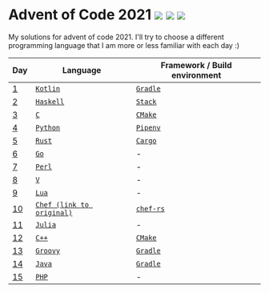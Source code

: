 # Advent of Code 2021 ![](https://img.shields.io/badge/day%20📅-17-blue) ![](https://img.shields.io/badge/days%20completed-16-green) ![](https://img.shields.io/badge/stars%20⭐-32-yellow)

My solutions for advent of code 2021.
I'll try to choose a different programming language that I am more or less familiar with each day :)

| Day             | Language                                                                    | Framework / Build environment                                              |
|-----------------|-----------------------------------------------------------------------------|----------------------------------------------------------------------------|
| [1](01-kotlin)  | [`Kotlin`](https://en.wikipedia.org/wiki/Kotlin_(programming_language))     | [`Gradle`](https://en.wikipedia.org/wiki/Gradle)                           |
| [2](02-haskell) | [`Haskell`](https://en.wikipedia.org/wiki/Haskell_(programming_language))   | [`Stack`](https://en.wikipedia.org/wiki/Stack_(Haskell))                   |
| [3](03-c)       | [`C`](https://en.wikipedia.org/wiki/C_(programming_language))               | [`CMake`](https://en.wikipedia.org/wiki/CMake)                             |
| [4](04-python)  | [`Python`](https://en.wikipedia.org/wiki/Python_(programming_language))     | [`Pipenv`](https://pipenv.pypa.io/)                                        |
| [5](05-rust)    | [`Rust`](https://en.wikipedia.org/wiki/Rust_(programming_language))         | [`Cargo`](https://en.wikipedia.org/wiki/Rust_(programming_language)#Cargo) |
| [6](06-go)      | [`Go`](https://en.wikipedia.org/wiki/Go_(programming_language))             | -                                                                          |
| [7](07-perl)    | [`Perl`](https://en.wikipedia.org/wiki/Perl)                                | -                                                                          |
| [8](08-v)       | [`V`](https://github.com/vlang/v)                                           | -                                                                          |
| [9](09-lua)     | [`Lua`](https://en.wikipedia.org/wiki/Lua_(programming_language))           | -                                                                          |
| [10](10-chef)   | [`Chef (link to original)`](https://www.dangermouse.net/esoteric/chef.html) | [`chef-rs`](https://github.com/Siphalor/chef-rs)                           |
| [11](11-julia)  | [`Julia`](https://en.wikipedia.org/wiki/Julia_(programming_language))       | -                                                                          |
| [12](12-c++)    | [`C++`](https://en.wikipedia.org/wiki/C%2B%2B)                              | [`CMake`](https://en.wikipedia.org/wiki/CMake)                             |
| [13](13-groovy) | [`Groovy`](https://en.wikipedia.org/wiki/Apache_Groovy)                     | [`Gradle`](https://en.wikipedia.org/wiki/Gradle)                           |
| [14](14-java)   | [`Java`](https://en.wikipedia.org/wiki/Java_(programming_language))         | [`Gradle`](https://en.wikipedia.org/wiki/Gradle)                           |
| [15](15-php)    | [`PHP`](https://en.wikipedia.org/wiki/PHP_(programming_language))           | -                                                                          |
